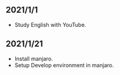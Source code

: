 ## 2021/1/1
- Study English with YouTube.

## 2021/1/21
- Install manjaro.
- Setup Develop environment in manjaro.